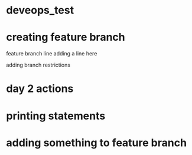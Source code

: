 # deveops_test
# creating feature branch
feature branch line
adding a line here

adding branch restrictions

# day 2 actions
# printing statements
# adding something to feature branch
